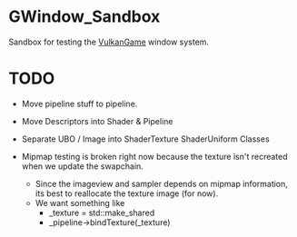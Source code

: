# GWindow_Sandbox
Sandbox for testing the [VulkanGame](https://github.com/metalmario971/VulkanGame) window system.

# TODO
* Move pipeline stuff to pipeline.
* Move Descriptors into Shader & Pipeline 

* Separate UBO / Image into ShaderTexture ShaderUniform Classes

* Mipmap testing is broken right now because the texture isn't recreated when we update the swapchain.
  * Since the imageview and sampler depends on mipmap information, its best to reallocate the texture image (for now).
  * We want something like
    * _texture = std::make_shared<VulkanTextureImage>
    * _pipeline->bindTexture(_texture)
